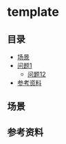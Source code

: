 # template
## <a name="index"></a> 目录
- [场景](#situation)
- [问题1](#style)
  - [问题12](#link)
- [参考资料](#reference)


## <a name="situation"></a> 场景


## <a name="reference"></a> 参考资料

[url-repository-images]:https://xxholic.github.io/segment/images